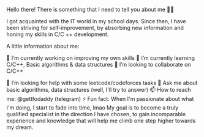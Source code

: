 Hello there! There is something that I need to tell you about me 👨‍💻

I got acquainted with the IT world in my school days. Since then, I have been striving for self-improvement, by absorbing new information and honing my skills in C/C ++ development.

A little information about me:

🔭 I’m currently working on improving my own skills
🌱 I’m currently learning C/C++, Basic algorithms & data structures
👯 I’m looking to collaborate on C/C++

🤔 I’m looking for help with some leetcode/codeforces tasks
💬 Ask me about basic algorithms, data structures (well, I'll try to answer)
📫 How to reach me: @gettfodaddy (telegram)
⚡ Fun fact: When I'm passionate about what I'm doing, I start to fade into time, lmao
My goal is to become a truly qualified specialist in the direction I have chosen, to gain incomparable experience and knowledge that will help me climb one step higher towards my dream.
